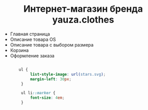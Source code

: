 
<h1 align="center">Интернет-магазин бренда yauza.clothes</h1>

<ul>
 <li>Главная страница</li>
 <li>Описание товара OS</li>
 <li>Описание товара с выбором размера</li>
 <li>Корзина</li>
 <li>Оформление заказа</li>
</ul>

```css */

       ul {
            list-style-image: url(stars.svg);
            margin-left: 30px;
        }

        ul li::marker {
            font-size: 4em;
        }

```
